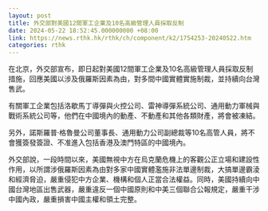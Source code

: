 ```yaml
---
layout: post
title: 外交部對美國12間軍工企業及10名高級管理人員採取反制
date: 2024-05-22 18:52:45.000000000 +08:00
link: https://news.rthk.hk/rthk/ch/component/k2/1754253-20240522.htm
categories: rthk
---
```


在北京，外交部宣布，即日起對美國12間軍工企業及10名高級管理人員採取反制措施，回應美國以涉及俄羅斯因素為由，對多間中國實體實施制裁，並持續向台灣售武。

有關軍工企業包括洛歇馬丁導彈與火控公司、雷神導彈系統公司、通用動力軍械與戰術系統公司等，他們在中國境內的動產、不動產和其他各類財產，將會被凍結。 

另外，諾斯羅普·格魯曼公司董事長、通用動力公司副總裁等10名高管人員，將不會獲簽發簽證、不准進入包括香港及澳門特區的中國境內。

外交部說，一段時間以來，美國無視中方在烏克蘭危機上的客觀公正立場和建設性作用，以所謂涉俄羅斯因素為由對多家中國實體濫施非法單邊制裁，大搞單邊霸淩和經濟脅迫，嚴重侵犯中方企業、機構和個人正當合法權益。同時，美國持續向中國台灣地區出售武器，嚴重違反一個中國原則和中美三個聯合公報規定，嚴重干涉中國內政，嚴重損害中國主權和領土完整。

